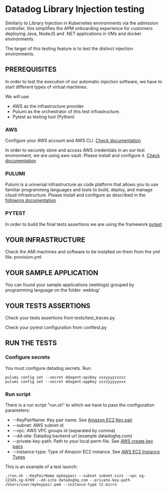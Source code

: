 # Datadog Library Injection testing

Similarly to Library Injection in Kubernetes environments via the admission controller, this simplifies the APM onboarding experience for customers deploying Java, NodeJS and .NET applications in VMs and docker environments.

The target of this testing feature is to test the distinct injection environments.

## PREREQUISITES

In order to test the execution of our automatic injection software, we have to start different types of virtual machines.

We will use:

* AWS as the infrastructure provider
* Pulumi as the orchestrator of this test infrastructure.
* Pytest as testing tool (Python)

### AWS

Configure your AWS account and AWS CLI. [Check documentation](https://docs.aws.amazon.com/cli/latest/userguide/cli-chap-configure.html)

In order to securely store and access AWS credentials in an our test environment, we are using aws-vault. Please install and configure it. [Check documentation](https://github.com/99designs/aws-vault)

### PULUMI

Pulumi is a universal infrastructure as code platform that allows you to use familiar programming languages and tools to build, deploy, and manage cloud infrastructure.
Please install and configure as described in the [following documentation](https://www.pulumi.com/docs/get-started/aws/)

### PYTEST

In order to build the final tests assertions we are using the framework [pytest](https://docs.pytest.org/en/7.2.x/)

## YOUR INFRASTRUCTURE

Check the AMI machines and software to be installed on them from the yml file: provision.yml

## YOUR SAMPLE APPLICATION

You can found your sample applications (weblogs) grouped by programming language on the folder: weblog/

## YOUR TESTS ASSERTIONS

Check your tests assertions from tests/test_traces.py

Check your pytest configuration from conftest.py

## RUN THE TESTS

### Configure secrets

You must configure datadog secrets. Run:

```
pulumi config set --secret ddagent:apiKey xxxyyyyzzzzz
pulumi config set --secret ddagent:appKey zzzzyyyyyxxx
```

### Run script

There is a run script "run.sh" to which we have to pass the configuration parameters:

* --KeyPairName: Key pair name. See [Amazon EC2 Key pair](https://docs.aws.amazon.com/AWSEC2/latest/UserGuide/ec2-key-pairs.html)
* --subnet: AWS subnet id
* --vpc: AWS VPC groups id (separated by comma)
* --dd-site: Datadog backend url (example datadoghq.com)
* --private-key-path: Path to your local perm file. See [AWS create key pairs](https://docs.aws.amazon.com/AWSEC2/latest/UserGuide/create-key-pairs.html)
* --instance-type: Type of Amazon EC2 instance. See [AWS EC2 Instance Types](https://aws.amazon.com/ec2/instance-types/)

This is an example of a test launch:

`./run.sh --KeyPairName mykeypair --subnet subnet-zzzz --vpc sg-12345,sg-6789 --dd-site datadoghq.com --private-key-path /Users/user/mykeypair.pem --instance-type t2.micro`
